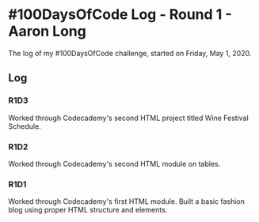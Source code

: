 # #100DaysOfCode Log - Round 1 - Aaron Long

The log of my #100DaysOfCode challenge, started on Friday, May 1, 2020.

## Log

### R1D3

Worked through Codecademy's second HTML project titled Wine Festival Schedule.

### R1D2

Worked through Codecademy's second HTML module on tables.

### R1D1

Worked through Codecademy's first HTML module. Built a basic fashion blog using proper HTML structure and elements.
